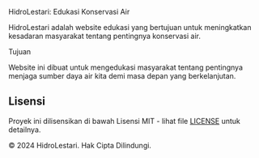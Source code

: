 HidroLestari: Edukasi Konservasi Air

HidroLestari adalah website edukasi yang bertujuan untuk meningkatkan kesadaran masyarakat tentang pentingnya konservasi air. 

Tujuan

Website ini dibuat untuk mengedukasi masyarakat tentang pentingnya menjaga sumber daya air kita demi masa depan yang berkelanjutan.
## Lisensi

Proyek ini dilisensikan di bawah Lisensi MIT - lihat file [LICENSE](LICENSE) untuk detailnya.

© 2024 HidroLestari. Hak Cipta Dilindungi.
